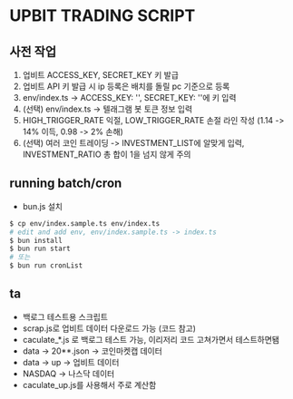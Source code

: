 # UPBIT TRADING SCRIPT

## 사전 작업

1. 업비트 ACCESS_KEY, SECRET_KEY 키 발급
2. 업비트 API 키 발급 시 ip 등록은 배치를 돌릴 pc 기준으로 등록
3. env/index.ts -> ACCESS_KEY: '', SECRET_KEY: ''에 키 입력
4. (선택) env/index.ts -> 텔래그램 봇 토큰 정보 입력
5. HIGH_TRIGGER_RATE 익절, LOW_TRIGGER_RATE 손절 라인 작성 (1.14 -> 14% 이득, 0.98 -> 2% 손해)
6. (선택) 여러 코인 트레이딩 -> INVESTMENT_LIST에 알맞게 입력, INVESTMENT_RATIO 총 합이 1을 넘지 않게 주의

## running batch/cron

- bun.js 설치

```bash
$ cp env/index.sample.ts env/index.ts
# edit and add env, env/index.sample.ts -> index.ts
$ bun install
$ bun run start
# 또는
$ bun run cronList
```

## ta

- 백로그 테스트용 스크립트
- scrap.js로 업비트 데이터 다운로드 가능 (코드 참고)
- caculate\_\*.js 로 백로그 테스트 가능, 이리저리 코드 고쳐가면서 테스트하면됌
- data -> 20\*\*.json -> 코인마켓캡 데이터
- data -> up -> 업비트 데이터
- NASDAQ -> 나스닥 데이터
- caculate_up.js를 사용해서 주로 계산함
